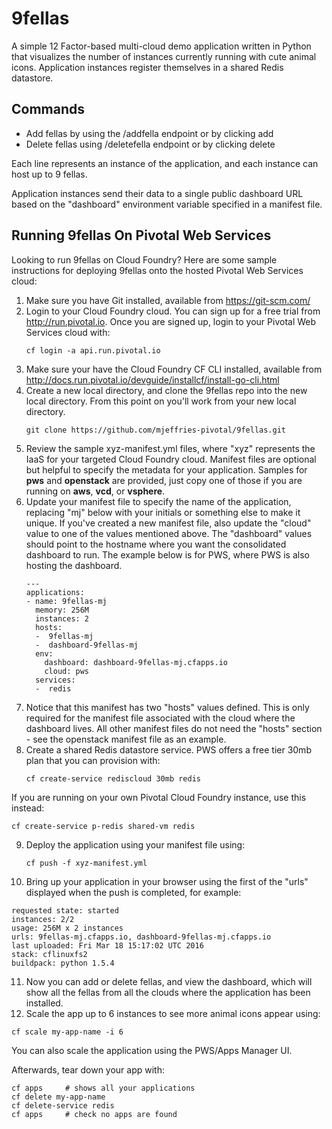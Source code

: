 # 9fellas

A simple 12 Factor-based multi-cloud demo application written in Python that visualizes the number of instances currently running with cute animal icons. Application instances register themselves in a shared Redis datastore.

## Commands

- Add fellas by using the /addfella endpoint or by clicking add
- Delete fellas using /deletefella endpoint or by clicking delete

Each line represents an instance of the application, and each instance can host up to 9 fellas.

Application instances send their data to a single public dashboard URL based on the "dashboard" environment variable specified in a manifest file.

## Running 9fellas On Pivotal Web Services

Looking to run 9fellas on Cloud Foundry? Here are some sample instructions for deploying 9fellas onto the hosted Pivotal Web Services cloud:

1. Make sure you have Git installed, available from https://git-scm.com/
2. Login to your Cloud Foundry cloud. You can sign up for a free trial from http://run.pivotal.io. Once you are signed up, login to your Pivotal Web
Services cloud with:<br/>
   ```
   cf login -a api.run.pivotal.io
   ```
3. Make sure your have the Cloud Foundry CF CLI installed, available from http://docs.run.pivotal.io/devguide/installcf/install-go-cli.html
4. Create a new local directory, and clone the 9fellas repo into the new local directory.  From this point on you'll work from your new local directory.<br/>
   ```
   git clone https://github.com/mjeffries-pivotal/9fellas.git
   ```
5. Review the sample xyz-manifest.yml files, where "xyz" represents the IaaS for your targeted Cloud Foundry cloud.  Manifest files are optional but helpful
to specify the metadata for your application.  Samples for **pws** and **openstack** are provided, just copy one of those if you are running on **aws**, **vcd**, or **vsphere**.
6. Update your manifest file to specify the name of the application, replacing "mj" below with your initials or something else to make it unique.  If you've
created a new manifest file, also update the "cloud" value to one of the values mentioned above.  The "dashboard" values should point to the hostname where
you want the consolidated dashboard to run.  The example below is for PWS, where PWS is also hosting the dashboard.<br/>
   ```
   ---
   applications:
   - name: 9fellas-mj
     memory: 256M
     instances: 2
     hosts:
     -  9fellas-mj
     -  dashboard-9fellas-mj
     env:
       dashboard: dashboard-9fellas-mj.cfapps.io
       cloud: pws
     services:
     -  redis
   ```
7. Notice that this manifest has two "hosts" values defined.  This is only required for the manifest file associated with the cloud where
the dashboard lives.  All other manifest files do not need the "hosts" section - see the openstack manifest file as an example.
8. Create a shared Redis datastore service. PWS offers a free tier 30mb plan that you can provision with:<br/>
   ```
   cf create-service rediscloud 30mb redis
   ```
  If you are running on your own Pivotal Cloud Foundry instance, use this instead:<br/>
   ```
   cf create-service p-redis shared-vm redis
   ```
9. Deploy the application using your manifest file using:<br/>
   ```
   cf push -f xyz-manifest.yml
   ```
10. Bring up your application in your browser using the first of the "urls" displayed when the push is completed, for example:<br/>
   ```
   requested state: started
   instances: 2/2
   usage: 256M x 2 instances
   urls: 9fellas-mj.cfapps.io, dashboard-9fellas-mj.cfapps.io
   last uploaded: Fri Mar 18 15:17:02 UTC 2016
   stack: cflinuxfs2
   buildpack: python 1.5.4
   ```
11. Now you can add or delete fellas, and view the dashboard, which will show all the fellas from all the clouds where the application has been installed.
12. Scale the app up to 6 instances to see more animal icons appear using:<br/>
   ```
   cf scale my-app-name -i 6
   ```
  You can also scale the application using the PWS/Apps Manager UI.

Afterwards, tear down your app with:
```
cf apps     # shows all your applications
cf delete my-app-name
cf delete-service redis
cf apps 	# check no apps are found
```
